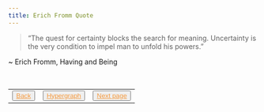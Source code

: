 ```yaml
---
title: Erich Fromm Quote
---
```

>“The quest for certainty blocks the search for meaning. Uncertainty is the very condition to impel man to unfold his powers.”

~ Erich Fromm, Having and Being

<table> 
  <tr>  
    <td><button type="button"><a href="/hyperbook" style="color: #f5993d">Back</a></button></td>  
    <td><button type="button"><a href="/hypergraph" style="color: #f5993d">Hypergraph</a></button></td>   
    <td><button type="button"><a href="/the-beast" style="color: #f5993d">Next page</a></button> </td>  
  </tr>   
</table>